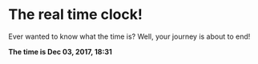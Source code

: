 # The real time clock!

Ever wanted to know what the time is? Well, your journey is about to end!

**The time is Dec 03, 2017, 18:31**